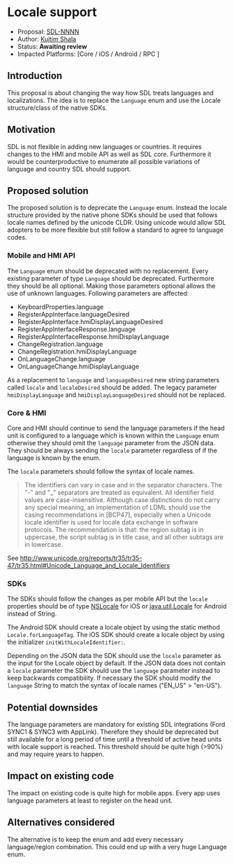 # Locale support

* Proposal: [SDL-NNNN](NNNN-locale-support.md)
* Author: [Kujtim Shala](https://github.com/kshala-ford)
* Status: **Awaiting review**
* Impacted Platforms: [Core / iOS / Android / RPC ]

## Introduction

This proposal is about changing the way how SDL treats languages and localizations. The idea is to replace the `Language` enum and use the Locale structure/class of the native SDKs.

## Motivation

SDL is not flexible in adding new languages or countries. It requires changes to the HMI and mobile API as well as SDL core. Furthermore it would be counterproductive to enumerate all possible variations of language and country SDL should support.

## Proposed solution

The proposed solution is to deprecate the `Language` enum. Instead the locale structure provided by the native phone SDKs should be used that follows locale names defined by the unicode CLDR. Using unicode would allow SDL adopters to be more flexible but still follow a standard to agree to language codes.

### Mobile and HMI API

The `Language` enum should be deprecated with no replacement. Every existing parameter of type `Language` should be deprecated. Furthermore they should be all optional. Making those parameters optional allows the use of unknown languages. Following parameters are affected:

- KeyboardProperties.language
- RegisterAppInterface.languageDesired
- RegisterAppInterface.hmiDisplayLanguageDesired
- RegisterAppInterfaceResponse.language
- RegisterAppInterfaceResponse.hmiDisplayLanguage
- ChangeRegistration.language
- ChangeRegistration.hmiDisplayLanguage
- OnLanguageChange.language
- OnLanguageChange.hmiDisplayLanguage

As a replacement to `language` and `languageDesired` new string parameters called `locale` and `localeDesired` should be added. The legacy parameter `hmiDisplayLanguage` and `hmiDisplayLanguageDesired` should not be replaced. 

### Core & HMI 

Core and HMI should continue to send the language parameters if the head unit is configured to a language which is known within the `Language` enum otherwise they should omit the `language` parameter from the JSON data. They should be always sending the `locale` parameter regardless of if the language is known by the enum.

The `locale` parameters should follow the syntax of locale names. 

> The identifiers can vary in case and in the separator characters. The "-" and "_" separators are treated as equivalent. All identifier field values are case-insensitive. Although case distinctions do not carry any special meaning, an implementation of LDML should use the casing recommendations in [BCP47], especially when a Unicode locale identifier is used for locale data exchange in software protocols. The recommendation is that: the region subtag is in uppercase, the script subtag is in title case, and all other subtags are in lowercase.

See http://www.unicode.org/reports/tr35/tr35-47/tr35.html#Unicode_Language_and_Locale_Identifiers

### SDKs

The SDKs should follow the changes as per mobile API but the `locale` properties should be of type [NSLocale](https://developer.apple.com/reference/foundation/nslocale) for iOS or [java.util.Locale](https://developer.android.com/reference/java/util/Locale.html) for Android instead of String.

The Android SDK should create a locale object by using the static method `Locale.forLanguageTag`. The iOS SDK should create a locale object by using the initializer `initWithLocaleIdentifier:`. 

Depending on the JSON data the SDK should use the `locale` parameter as the input for the Locale object by default. If the JSON data does not contain a `locale` parameter the SDK should use the `language` parameter instead to keep backwards compatibility. If necessary the SDK should modify the `language` String to match the syntax of locale names ("EN_US" > "en-US").

## Potential downsides

The language parameters are mandatory for existing SDL integrations (Ford SYNC1 & SYNC3 with AppLink). Therefore they should be deprecated but still available for a long period of time until a threshold of active head units with locale support is reached. This threshold should be quite high (>90%) and may require years to happen.

## Impact on existing code

The impact on existing code is quite high for mobile apps. Every app uses language parameters at least to register on the head unit. 

## Alternatives considered

The alternative is to keep the enum and add every necessary language/region combination. This could end up with a very huge Language enum.
